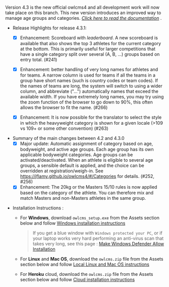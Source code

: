 

Version 4.3 is the new official owlcms4 and all development work will now take place on this branch.   This new version introduces an improved way to manage age groups and categories. *[Click here to read the documentation](https://jflamy.github.io/owlcms4/#/Categories)* .

* Release Highlights for release 4.3.1: 
  - [x] Enhancement: Scoreboard with *leaderboard*. A new scoreboard is available that also shows the top 3 athletes for the current category at the bottom.  This is primarily useful for larger competitions that have a single category split over several (A, B, ...) groups based on entry total. (#241)
  - [x] Enhancement: better handling of very long names for athletes and for teams.  A narrow column is used for teams if all the teams in a group have short names (such is country codes or team codes). If the names of teams are long, the system will switch to using a wider column, and abbreviate ("...") automatically names that exceed the available width. If you have extremely long names, you may try using the zoom function of the browser to go down to 90%, this often allows the browser to fit the name. (#266)
  - [X] Enhancement: It is now possible for the translator to select the style in which the heavyweight category is shown for a given locale (>109 vs 109+ or some other convention) (#263)


* Summary of the main changes between 4.2 and 4.3.0 
  - [x] Major update: Automatic assignment of category based on age, bodyweight, and active age groups.  Each age group has its own applicable bodyweight categories.  Age groups can be activated/deactivated.  When an athlete is eligible to several age groups, a sensible default is applied, and the choice can be overridden at registration/weigh-in. See https://jflamy.github.io/owlcms4/#/Categories for details. (#252, #256)
  - [X] Enhancement: The 20kg or the Masters 15/10 rules is now applied based on the category of the athlete.  You can therefore mix and match Masters and non-Masters athletes in the same group.

- Installation Instructions :
  - For **Windows**, download `owlcms_setup.exe` from the Assets section below and follow [Windows installation instructions](https://jflamy.github.io/owlcms4/#/LocalWindowsSetup.md) 
    
    > If you get a blue window with `Windows protected your PC`, or if your laptop works very hard performing an anti-virus scan that takes very long, see this page : [Make Windows Defender Allow Installation](https://jflamy.github.io/owlcms4/#/DefenderOff)
  - For **Linux** and **Mac OS**, download the `owlcms.zip` file from the Assets section below and follow [Local Linux and Mac OS instructions](https://jflamy.github.io/owlcms4/#/LocalLinuxMacSetup.md) 
  - For **Heroku** cloud, download the `owlcms.zip` file from the Assets section below and follow [Cloud installation instructions](https://jflamy.github.io/owlcms4/#/Heroku.md)
